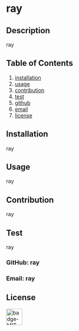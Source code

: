 
# ray

## Description
  ray

## Table of Contents
  1. [installation](#installation)
  2. [usage](#usage)
  3. [contribution](#contribution)
  4. [test](#test)
  5. [github](#github)
  6. [email](#email)
  7. [license](#license)


## Installation
  ray

## Usage
  ray

## Contribution
  ray

## Test 
  ray

### GitHub: ray

### Email: ray


## License

<img src="https://img.shields.io/badge/license-MIT-grey" alt="badge-MIT" height="44" />
  
    